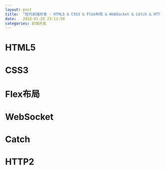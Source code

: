 ```yaml
---
layout: post
title:  "现代前端开发 - HTML5 & CSS3 & Flex布局 & WebSocket & Catch & HTTP2"
date:   2018-01-25 23:11:58
categories: 前端开发
---
```


# HTML5

# CSS3

# Flex布局

# WebSocket

# Catch

# HTTP2